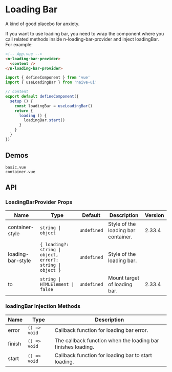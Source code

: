 # Loading Bar

A kind of good placebo for anxiety.

<n-space vertical size="large">
<n-alert title="Prerequisite" type="warning">
  If you want to use loading bar, you need to wrap the component where you call related methods inside <n-text code>n-loading-bar-provider</n-text> and inject <n-text code>loadingBar</n-text>.
</n-alert>
For example:

```html
<!-- App.vue -->
<n-loading-bar-provider>
  <content />
</n-loading-bar-provider>
```

```js
import { defineComponent } from 'vue'
import { useLoadingBar } from 'naive-ui'

// content
export default defineComponent({
  setup () {
    const loadingBar = useLoadingBar()
    return {
      loading () {
        loadingBar.start()
      }
    }
  }
})
```

</n-space>

## Demos

```demo
basic.vue
container.vue
```

## API

### LoadingBarProvider Props

| Name | Type | Default | Description | Version |
| --- | --- | --- | --- | --- |
| container-style | `string \| object` | `undefined` | Style of the loading bar container. | 2.33.4 |
| loading-bar-style | `{ loading?: string \| object, error?: string \| object }` | `undefined` | Style of the loading bar. |  |
| to | `string \| HTMLElement \| false` | `undefined` | Mount target of loading bar. | 2.33.4 |

### loadingBar Injection Methods

| Name | Type | Description |
| --- | --- | --- |
| error | `() => void` | Callback function for loading bar error. |
| finish | `() => void` | The callback function when the loading bar finishes loading. |
| start | `() => void` | Callback function for loading bar to start loading. |
